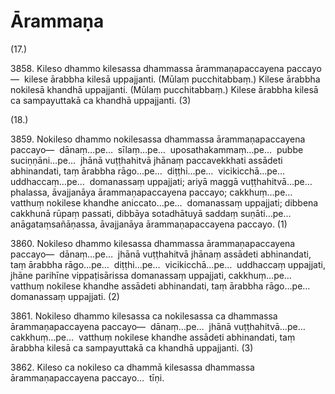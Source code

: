 # Ārammaṇa

(17.)

3858\. Kileso dhammo kilesassa dhammassa ārammaṇapaccayena paccayo—  kilese ārabbha kilesā uppajjanti. (Mūlaṃ pucchitabbaṃ.) Kilese ārabbha nokilesā khandhā uppajjanti. (Mūlaṃ pucchitabbaṃ.) Kilese ārabbha kilesā ca sampayuttakā ca khandhā uppajjanti. (3)

(18.)

3859\. Nokileso dhammo nokilesassa dhammassa ārammaṇapaccayena paccayo—  dānaṃ…pe…  sīlaṃ…pe…  uposathakammaṃ…pe…  pubbe suciṇṇāni…pe…  jhānā vuṭṭhahitvā jhānaṃ paccavekkhati assādeti abhinandati, taṃ ārabbha rāgo…pe…  diṭṭhi…pe…  vicikicchā…pe…  uddhaccaṃ…pe…  domanassaṃ uppajjati; ariyā maggā vuṭṭhahitvā…pe…  phalassa, āvajjanāya ārammaṇapaccayena paccayo; cakkhuṃ…pe…  vatthuṃ nokilese khandhe aniccato…pe…  domanassaṃ uppajjati; dibbena cakkhunā rūpaṃ passati, dibbāya sotadhātuyā saddaṃ suṇāti…pe…  anāgataṃsañāṇassa, āvajjanāya ārammaṇapaccayena paccayo. (1)

3860\. Nokileso dhammo kilesassa dhammassa ārammaṇapaccayena paccayo—  dānaṃ…pe…  jhānā vuṭṭhahitvā jhānaṃ assādeti abhinandati, taṃ ārabbha rāgo…pe…  diṭṭhi…pe…  vicikicchā…pe…  uddhaccaṃ uppajjati, jhāne parihīne vippaṭisārissa domanassaṃ uppajjati, cakkhuṃ…pe…  vatthuṃ nokilese khandhe assādeti abhinandati, taṃ ārabbha rāgo…pe…  domanassaṃ uppajjati. (2)

3861\. Nokileso dhammo kilesassa ca nokilesassa ca dhammassa ārammaṇapaccayena paccayo—  dānaṃ…pe…  jhānā vuṭṭhahitvā…pe…  cakkhuṃ…pe…  vatthuṃ nokilese khandhe assādeti abhinandati, taṃ ārabbha kilesā ca sampayuttakā ca khandhā uppajjanti. (3)

3862\. Kileso ca nokileso ca dhammā kilesassa dhammassa ārammaṇapaccayena paccayo…  tīṇi.
